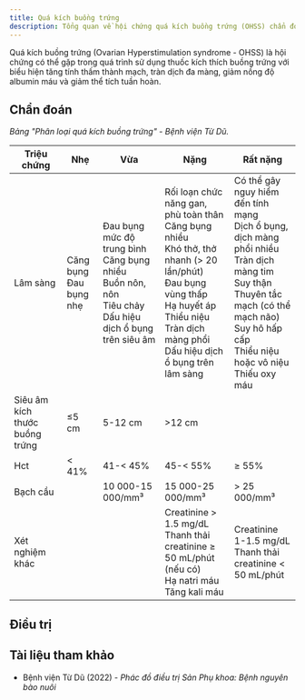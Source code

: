 ```yaml
---
title: Quá kích buồng trứng
description: Tổng quan về hội chứng quá kích buồng trứng (OHSS) chẩn đoán, điều trị.
---
```


Quá kích buồng trứng (Ovarian Hyperstimulation syndrome - OHSS) là hội chứng có thể gặp trong quá trình sử dụng thuốc kích thích buồng trứng với biểu hiện tăng tính thấm thành mạch, tràn dịch đa màng, giảm nồng độ albumin máu và giảm thể tích tuần hoàn.

## Chẩn đoán

_Bảng "Phân loại quá kích buồng trứng" - Bệnh viện Từ Dũ._

| Triệu chứng                    | Nhẹ                        | Vừa                                                                                                                  | Nặng                                                                                                                                                                                                                  | Rất nặng                                                                                                                                                                                                            |
| ------------------------------ | -------------------------- | -------------------------------------------------------------------------------------------------------------------- | --------------------------------------------------------------------------------------------------------------------------------------------------------------------------------------------------------------------- | ------------------------------------------------------------------------------------------------------------------------------------------------------------------------------------------------------------------- |
| Lâm sàng                       | Căng bụng</br>Đau bụng nhẹ | Đau bụng mức độ trung bình</br>Căng bụng nhiều</br>Buồn nôn, nôn</br>Tiêu chảy</br>Dấu hiệu dịch ổ bụng trên siêu âm | Rối loạn chức năng gan, phù toàn thân</br>Căng bụng nhiều</br>Khó thở, thở nhanh (> 20 lần/phút)</br>Đau bụng vùng thấp</br>Hạ huyết áp</br>Thiểu niệu</br>Tràn dịch màng phổi</br>Dấu hiệu dịch ổ bụng trên lâm sàng | Có thể gây nguy hiểm đến tính mạng</br>Dịch ổ bụng, dịch màng phổi nhiều</br>Tràn dịch màng tim</br>Suy thận</br>Thuyên tắc mạch (có thể mạch não)</br>Suy hô hấp cấp</br>Thiểu niệu hoặc vô niệu</br>Thiếu oxy máu |
| Siêu âm kích thước buồng trứng | ≤5 cm                      | 5-12 cm                                                                                                              | >12 cm                                                                                                                                                                                                                |                                                                                                                                                                                                                     |
| Hct                            | < 41%                      | 41-< 45%                                                                                                             | 45-< 55%                                                                                                                                                                                                              | ≥ 55%                                                                                                                                                                                                               |
| Bạch cầu                       |                            | 10 000-15 000/mm³                                                                                                    | 15 000-25 000/mm³                                                                                                                                                                                                     | > 25 000/mm³                                                                                                                                                                                                        |
| Xét nghiệm khác                |                            |                                                                                                                      | Creatinine > 1.5 mg/dL</br>Thanh thải creatinine ≥ 50 mL/phút (nếu có)</br>Hạ natri máu</br>Tăng kali máu                                                                                                             | Creatinine 1-1.5 mg/dL</br>Thanh thải creatinine < 50 mL/phút                                                                                                                                                       |

## Điều trị

## Tài liệu tham khảo

- Bệnh viện Từ Dũ (2022) - _Phác đồ điều trị Sản Phụ khoa: Bệnh nguyên bào nuôi_
